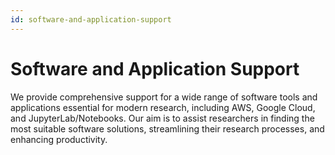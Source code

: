 ```yaml
---
id: software-and-application-support
---
```


# Software and Application Support

We provide comprehensive support for a wide range of software tools and applications essential for modern research, including AWS, Google Cloud, and JupyterLab/Notebooks. Our aim is to assist researchers in finding the most suitable software solutions, streamlining their research processes, and enhancing productivity.
